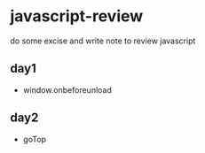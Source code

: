 # javascript-review
do some excise and write note to review javascript

## day1
- window.onbeforeunload

## day2
- goTop